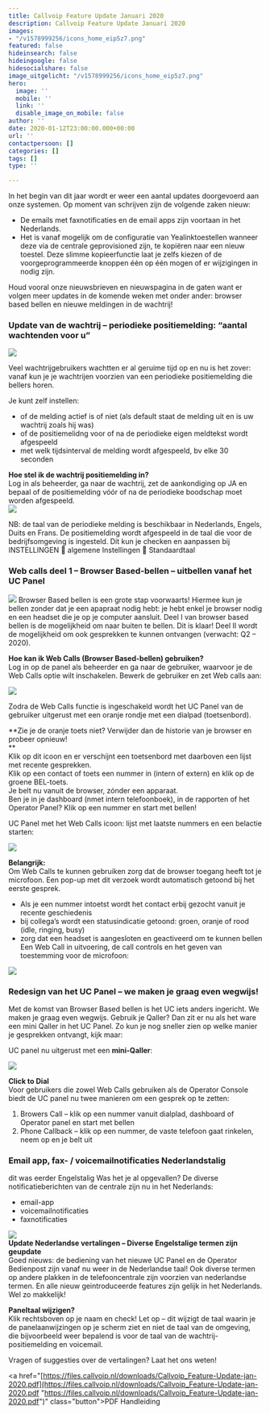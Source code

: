 ```yaml
---
title: Callvoip Feature Update Januari 2020
description: Callvoip Feature Update Januari 2020
images:
- "/v1578999256/icons_home_eip5z7.png"
featured: false
hideinsearch: false
hideingoogle: false
hidesocialshare: false
image_uitgelicht: "/v1578999256/icons_home_eip5z7.png"
hero:
  image: ''
  mobile: ''
  link: ''
  disable_image_on_mobile: false
author: ''
date: 2020-01-12T23:00:00.000+00:00
url: ''
contactpersoon: []
categories: []
tags: []
type: ''

---
```

In het begin van dit jaar wordt er weer een aantal updates doorgevoerd aan onze systemen. Op moment van schrijven zijn de volgende zaken nieuw:

* De emails met faxnotificaties en de email apps zijn voortaan in het Nederlands.
* Het is vanaf mogelijk om de configuratie van Yealinktoestellen wanneer deze via de centrale geprovisioned zijn, te kopiëren naar een nieuw toestel. Deze slimme kopieerfunctie laat je zelfs kiezen of de voorgeprogrammeerde knoppen één op één mogen of er wijzigingen in nodig zijn.

Houd vooral onze nieuwsbrieven en nieuwspagina in de gaten want er volgen meer updates in de komende weken met onder ander: browser based bellen en nieuwe meldingen in de wachtrij!

### Update van de wachtrij – periodieke positiemelding: “aantal wachtenden voor u”

![](https://res.cloudinary.com/callvoip/image/upload/v1580375622/wachtrij_check_r4yl3w.png)

Veel wachtrijgebruikers wachtten er al geruime tijd op en nu is het zover: vanaf kun je je wachtrijen voorzien van een periodieke positiemelding die bellers horen. 

Je kunt zelf instellen: 

* of de melding actief is of niet (als default staat de melding uit en is uw wachtrij zoals hij was) 
* of de positiemelidng voor of na de periodieke eigen meldtekst wordt afgespeeld 
* met welk tijdsinterval de melding wordt afgespeeld, bv elke 30 seconden

**Hoe stel ik de wachtrij positiemelding in?**   
Log in als beheerder, ga naar de wachtrij, zet de aankondiging op JA en bepaal of de positiemelding vóór of na de periodieke boodschap moet worden afgespeeld.  
![](https://res.cloudinary.com/callvoip/image/upload/v1580379123/Screenshot_1_csq8dg.png)

NB: de taal van de periodieke melding is beschikbaar in Nederlands, Engels, Duits en Frans. De positiemelding wordt afgespeeld in de taal die voor de bedrijfsomgeving is ingesteld. Dit kun je checken en aanpassen bij INSTELLINGEN  algemene Instellingen  Standaardtaal

### Web calls deel 1 – Browser Based-bellen – uitbellen vanaf het UC Panel

![](https://res.cloudinary.com/callvoip/image/upload/v1580376222/bellen_check_dqz31n.png) Browser Based bellen is een grote stap voorwaarts! Hiermee kun je bellen zonder dat je een apapraat nodig hebt: je hebt enkel je browser nodig en een headset die je op je computer aansluit. Deel I van browser based bellen is de mogelijkheid om naar buiten te bellen. Dit is klaar! Deel II wordt de mogelijkheid om ook gesprekken te kunnen ontvangen (verwacht: Q2 – 2020).

**Hoe kan ik Web Calls (Browser Based-bellen) gebruiken?**   
Log in op de panel als beheerder en ga naar de gebruiker, waarvoor je de Web Calls optie wilt inschakelen. Bewerk de gebruiker en zet Web calls aan:

![](https://res.cloudinary.com/callvoip/image/upload/v1580379487/Screenshot_2_jruwgr.png)

Zodra de Web Calls functie is ingeschakeld wordt het UC Panel van de gebruiker uitgerust met een oranje rondje met een dialpad (toetsenbord).

**Zie je de oranje toets niet? Verwijder dan de historie van je browser en probeer opnieuw!  
**  
Klik op dit icoon en er verschijnt een toetsenbord met daarboven een lijst met recente gesprekken.   
Klik op een contact of toets een nummer in (intern of extern) en klik op de groene BEL-toets.   
Je belt nu vanuit de browser, zónder een apparaat.   
Ben je in je dashboard (nmet intern telefoonboek), in de rapporten of het Operator Panel? Klik op een nummer en start met bellen!   
  
UC Panel met het Web Calls icoon: lijst met laatste nummers en een belactie starten:

![](https://res.cloudinary.com/callvoip/image/upload/v1580380112/Screenshot_3_n8jfkm.png)

**Belangrijk:**   
Om Web Calls te kunnen gebruiken zorg dat de browser toegang heeft tot je microfoon. Een pop-up met dit verzoek wordt automatisch getoond bij het eerste gesprek.

* Als je een nummer intoetst wordt het contact erbij gezocht vanuit je recente geschiedenis
* bij collega’s wordt een statusindicatie getoond: groen, oranje of rood (idle, ringing, busy)
* zorg dat een headset is aangesloten en geactiveerd om te kunnen bellen Een Web Call in uitvoering, de call controls en het geven van toestemming voor de microfoon:

![](https://res.cloudinary.com/callvoip/image/upload/v1580380253/Screenshot_4_yxm3yz.png)

### Redesign van het UC Panel – we maken je graag even wegwijs!

Met de komst van Browser Based bellen is het UC iets anders ingericht. We maken je graag even wegwijs. Gebruik je Qaller? Dan zit er nu als het ware een mini Qaller in het UC Panel. Zo kun je nog sneller zien op welke manier je gesprekken ontvangt, kijk maar: 

UC panel nu uitgerust met een **mini-Qaller**:

![](https://res.cloudinary.com/callvoip/image/upload/v1580380363/Screenshot_5_fgdplc.png)

**Click to Dial**  
Voor gebruikers die zowel Web Calls gebruiken als de Operator Console biedt de UC panel nu twee manieren om een gesprek op te zetten:  
1) Browers Call – klik op een nummer vanuit dialplad, dashboard of Operator panel en start met bellen  
2) Phone Callback – klik op een nummer, de vaste telefoon gaat rinkelen, neem op en je belt uit

### Email app, fax- / voicemailnotificaties Nederlandstalig

dit was eerder Engelstalig Was het je al opgevallen? De diverse notificatieberichten van de centrale zijn nu in het Nederlands: 

* email-app 
* voicemailnotificaties
* faxnotificaties

**![](https://res.cloudinary.com/callvoip/image/upload/v1580380522/Screenshot_6_b9pvti.png)  
Update Nederlandse vertalingen – Diverse Engelstalige termen zijn geupdate**   
Goed nieuws: de bediening van het nieuwe UC Panel en de Operator Bedienpost zijn vanaf nu weer in de Nederlandse taal! Ook diverse termen op andere plakken in de telefooncentrale zijn voorzien van nederlandse termen. En alle nieuw geintroduceerde features zijn gelijk in het Nederlands. Wel zo makkelijk!   
  
**Paneltaal wijzigen?**   
Klik rechtsboven op je naam en check! Let op – dit wijzigt de taal waarin je de panelaanwijzingen op je scherm ziet en niet de taal van de omgeving, die bijvoorbeeld weer bepalend is voor de taal van de wachtrij-positiemelding en voicemail.   
  
Vragen of suggesties over de vertalingen? Laat het ons weten!

<a href="[https://files.callvoip.nl/downloads/Callvoip_Feature-Update-jan-2020.pdf](https://files.callvoip.nl/downloads/Callvoip_Feature-Update-jan-2020.pdf "https://files.callvoip.nl/downloads/Callvoip_Feature-Update-jan-2020.pdf")" class="button">PDF Handleiding</a>